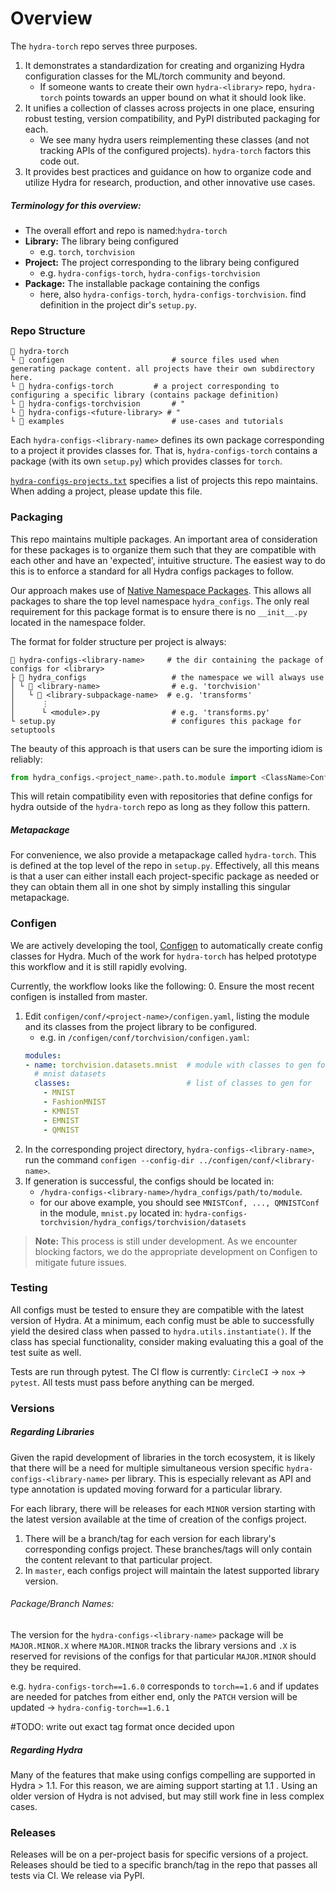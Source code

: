 # Overview

The `hydra-torch` repo serves three purposes.

1. It demonstrates a standardization for creating and organizing Hydra configuration classes for the ML/torch community and beyond.
	- If someone wants to create their own `hydra-<library>` repo, `hydra-torch` points towards an upper bound on what it should look like.
2. It unifies a collection of classes across projects in one place, ensuring robust testing, version compatibility, and PyPI distributed packaging for each.
    - We see many hydra users reimplementing these classes (and not tracking APIs of the configured projects). `hydra-torch` factors this code out.
3. It provides best practices and guidance on how to organize code and utilize Hydra for research, production, and other innovative use cases.

##### Terminology for this overview:
- The overall effort and repo is named:`hydra-torch`
- **Library:** The library being configured
  - e.g. `torch`, `torchvision`
- **Project:** The project corresponding to the library being configured
  - e.g. `hydra-configs-torch`, `hydra-configs-torchvision`
- **Package:** The installable package containing the configs
  - here, also `hydra-configs-torch`, `hydra-configs-torchvision`. find definition in the project dir's `setup.py`.



### Repo Structure
```
📂 hydra-torch
└ 📁 configen 						# source files used when generating package content. all projects have their own subdirectory here.
└ 📁 hydra-configs-torch			# a project corresponding to configuring a specific library (contains package definition)
└ 📁 hydra-configs-torchvision		# "
└ 📁 hydra-configs-<future-library> # "
└ 📁 examples						# use-cases and tutorials
```

Each `hydra-configs-<library-name>` defines its own package corresponding to a project it provides classes for. That is, `hydra-configs-torch` contains a package (with its own `setup.py`) which provides classes for `torch`.

[`hydra-configs-projects.txt`](hydra-configs-projects.txt) specifies a list of projects this repo maintains. When adding a project, please update this file.


### Packaging

This repo maintains multiple packages. An important area of consideration for these packages is to organize them such that they are compatible with each other and have an 'expected', intuitive structure. The easiest way to do this is to enforce a standard for all Hydra configs packages to follow.

Our approach makes use of [Native Namespace Packages](https://packaging.python.org/guides/packaging-namespace-packages/#native-namespace-packages). This allows all packages to share the top level namespace `hydra_configs`. The only real requirement for this package format is to ensure there is no `__init__.py` located in the namespace folder.

The format for folder structure per project is always:
```
📂 hydra-configs-<library-name>     # the dir containing the package of configs for <library>
├ 📁 hydra_configs					# the namespace we will always use
│ └ 📁 <library-name>				# e.g. 'torchvision'
│   └ 📁 <library-subpackage-name>  # e.g. 'transforms'
│      ⋮
│      └ <module>.py                # e.g. 'transforms.py'
└ setup.py 							# configures this package for setuptools
```

The beauty of this approach is that users can be sure the importing idiom is reliably:
```python
from hydra_configs.<project_name>.path.to.module import <ClassName>Conf
```

This will retain compatibility even with repositories that define configs for hydra outside of the `hydra-torch` repo as long as they follow this pattern.

##### Metapackage

For convenience, we also provide a metapackage called `hydra-torch`. This is defined at the top level of the repo in `setup.py`. Effectively, all this means is that a user can either install each project-specific package as needed or they can obtain them all in one shot by simply installing this singular metapackage.

### Configen

We are actively developing the tool, [Configen](https://github.com/facebookresearch/hydra/tree/master/tools/configen) to automatically create config classes for Hydra. Much of the work for `hydra-torch` has helped prototype this workflow and it is still rapidly evolving.

Currently, the workflow looks like the following:
0. Ensure the most recent configen is installed from master.
1. Edit `configen/conf/<project-name>/configen.yaml`, listing the module and its classes from the project library to be configured.
   - e.g. in `/configen/conf/torchvision/configen.yaml`:
	```yaml
    modules:
    - name: torchvision.datasets.mnist  # module with classes to gen for
      # mnist datasets
      classes:                          # list of classes to gen for
        - MNIST
        - FashionMNIST
        - KMNIST
        - EMNIST
        - QMNIST

    ```
2. In the corresponding project directory, `hydra-configs-<library-name>`, run the command `configen --config-dir ../configen/conf/<library-name>`.
3. If generation is successful, the configs should be located in:
     - `/hydra-configs-<library-name>/hydra_configs/path/to/module`.
   - for our above example, you should see `MNISTConf, ..., QMNISTConf` in the module, `mnist.py` located in:
  `hydra-configs-torchvision/hydra_configs/torchvision/datasets`

>**Note:** This process is still under development. As we encounter blocking factors, we do the appropriate development on Configen to mitigate future issues.

### Testing

All configs must be tested to ensure they are compatible with the latest version of Hydra. At a minimum, each config must be able to successfully yield the desired class when passed to `hydra.utils.instantiate()`. If the class has special functionality, consider making evaluating this a goal of the test suite as well.

Tests are run through pytest. The CI flow is currently: `CircleCI` -> `nox` -> `pytest`. All tests must pass before anything can be merged.


### Versions

##### Regarding Libraries

Given the rapid development of libraries in the torch ecosystem, it is likely that there will be a need for multiple simultaneous version specific `hydra-configs-<library-name>` per library. This is especially relevant as API and type annotation is updated moving forward for a particular library.

For each library, there will be releases for each `MINOR` version starting with the latest version available at the time of creation of the configs project.
 1. There will be a branch/tag for each version for each library's corresponding configs project. These branches/tags will only contain the content relevant to that particular project.
 2. In `master`, each configs project will maintain the latest supported library version.

###### Package/Branch Names:
The version for the `hydra-configs-<library-name>` package will be `MAJOR.MINOR.X` where `MAJOR.MINOR` tracks the library versions and `.X` is reserved for revisions of the configs for that particular `MAJOR.MINOR` should they be required.

e.g. `hydra-configs-torch==1.6.0` corresponds to `torch==1.6` and if updates are needed for patches from either end, only the `PATCH` version will be updated -> `hydra-config-torch==1.6.1`

#TODO: write out exact tag format once decided upon

##### Regarding Hydra

Many of the features that make using configs compelling are supported in Hydra > 1.1. For this reason, we are aiming support starting at 1.1 . Using an older version of Hydra is not advised, but may still work fine in less complex cases.


### Releases
Releases will be on a per-project basis for specific versions of a project. Releases should be tied to a specific branch/tag in the repo that passes all tests via CI. We release via PyPI.
